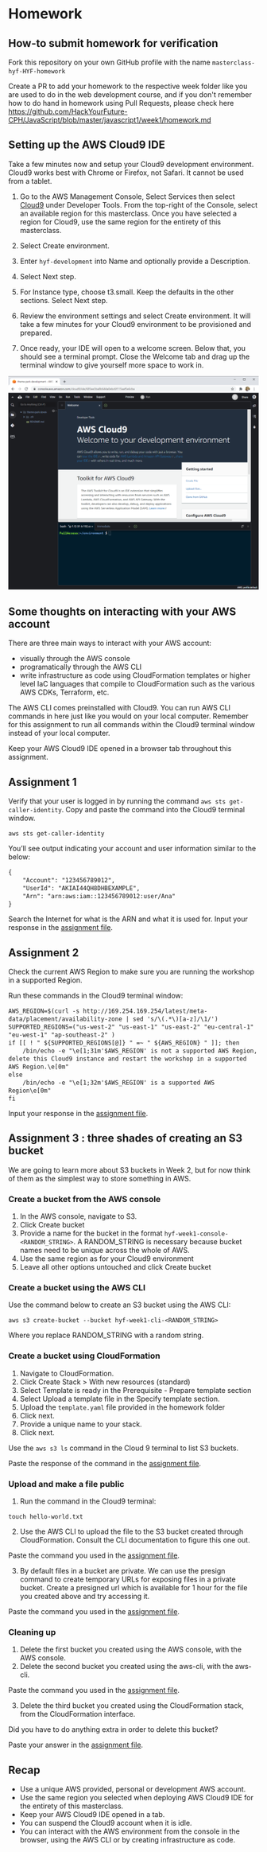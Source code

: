 # Homework

## How-to submit homework for verification

Fork this repository on your own GitHub profile with the name ``masterclass-hyf-HYF-homework``

Create a PR to add your homework to the respective week folder like you are used to do in the web development course, and if you don't remember how to do hand in homework using Pull Requests, please check here https://github.com/HackYourFuture-CPH/JavaScript/blob/master/javascript1/week1/homework.md

## Setting up the AWS Cloud9 IDE

Take a few minutes now and setup your Cloud9 development environment. Cloud9 works best with Chrome or Firefox, not Safari. It cannot be used from a tablet.

1. Go to the AWS Management Console, Select Services then select [Cloud9](https://us-east-1.console.aws.amazon.com/cloud9/home) under Developer Tools. From the top-right of the Console, select an available region for this masterclass. Once you have selected a region for Cloud9, use the same region for the entirety of this masterclass.

2. Select Create environment.

3. Enter `hyf-development` into Name and optionally provide a Description.

4. Select Next step.

5. For Instance type, choose t3.small. Keep the defaults in the other sections. Select Next step.

6. Review the environment settings and select Create environment. It will take a few minutes for your Cloud9 environment to be provisioned and prepared.

7. Once ready, your IDE will open to a welcome screen. Below that, you should see a terminal prompt. Close the Welcome tab and drag up the terminal window to give yourself more space to work in.

![](images/0-setup-cloud9.png)

## Some thoughts on interacting with your AWS account

There are three main ways to interact with your AWS account:
- visually through the AWS console
- programatically through the AWS CLI
- write infrastructure as code using CloudFormation templates or higher level IaC languages that compile to CloudFormation such as the various AWS CDKs, Terraform, etc. 

The AWS CLI comes preinstalled with Cloud9. You can run AWS CLI commands in here just like you would on your local computer. Remember for this assignment to run all commands within the Cloud9 terminal window instead of your local computer.

Keep your AWS Cloud9 IDE opened in a browser tab throughout this assignment.

## Assignment 1

Verify that your user is logged in by running the command `aws sts get-caller-identity`. Copy and paste the command into the Cloud9 terminal window.

```
aws sts get-caller-identity
```

You’ll see output indicating your account and user information similar to the below:
```
{
    "Account": "123456789012",
    "UserId": "AKIAI44QH8DHBEXAMPLE",
    "Arn": "arn:aws:iam::123456789012:user/Ana"
}
```

Search the Internet for what is the ARN and what it is used for. Input your response in the [assignment file](homework/assignments.md). 


## Assignment 2

Check the current AWS Region to make sure you are running the workshop in a supported Region.

Run these commands in the Cloud9 terminal window:

```
AWS_REGION=$(curl -s http://169.254.169.254/latest/meta-data/placement/availability-zone | sed 's/\(.*\)[a-z]/\1/')
SUPPORTED_REGIONS=("us-west-2" "us-east-1" "us-east-2" "eu-central-1" "eu-west-1" "ap-southeast-2" )
if [[ ! " ${SUPPORTED_REGIONS[@]} " =~ " ${AWS_REGION} " ]]; then
    /bin/echo -e "\e[1;31m'$AWS_REGION' is not a supported AWS Region, delete this Cloud9 instance and restart the workshop in a supported AWS Region.\e[0m"
else
    /bin/echo -e "\e[1;32m'$AWS_REGION' is a supported AWS Region\e[0m"
fi
```

 Input your response in the [assignment file](homework/assignments.md). 

## Assignment 3 : three shades of creating an S3 bucket

We are going to learn more about S3 buckets in Week 2, but for now think of them as the simplest way to store something in AWS. 

### Create a bucket from the AWS console

1. In the AWS console, navigate to S3. 
2. Click Create bucket
3. Provide a name for the bucket in the format `hyf-week1-console-<RANDOM_STRING>`. A RANDOM_STRING is necessary because bucket names need to be unique across the whole of AWS.
4. Use the same region as for your Cloud9 environment
5. Leave all other options untouched and click Create bucket

### Create a bucket using the AWS CLI

Use the command below to create an S3 bucket using the AWS CLI:

```
aws s3 create-bucket --bucket hyf-week1-cli-<RANDOM_STRING>
```

Where you replace RANDOM_STRING with a random string. 

### Create a bucket using CloudFormation

1. Navigate to CloudFormation. 
2. Click Create Stack > With new resources (standard)
3. Select Template is ready in the Prerequisite - Prepare template section
4. Select Upload a template file in the Specify template section.
5. Upload the `template.yaml` file provided in the homework folder
6. Click next.
7. Provide a unique name to your stack.
8. Click next. 

Use the `aws s3 ls` command in the Cloud 9 terminal to list S3 buckets. 

Paste the response of the command in the [assignment file](homework/assignments.md).

### Upload and make a file public

1. Run the command in the Cloud9 terminal:

```
touch hello-world.txt
```

2. Use the AWS CLI to upload the file to the S3 bucket created through CloudFormation. Consult the CLI documentation to figure this one out.

Paste the command you used in the [assignment file](homework/assignments.md).

3. By default files in a bucket are private. We can use the presign command to create temporary URLs for exposing files in a private bucket. Create a presigned url which is available for 1 hour for the file you created above and try accessing it. 

Paste the command you used in the [assignment file](homework/assignments.md).

### Cleaning up
1. Delete the first bucket you created using the AWS console, with the AWS console.
2. Delete the second bucket you created using the aws-cli, with the aws-cli. 

Paste the command you used in the [assignment file](homework/assignments.md).

3. Delete the third bucket you created using the CloudFormation stack, from the CloudFormation interface. 

Did you have to do anything extra in order to delete this bucket?

Paste your answer in the [assignment file](homework/assignments.md).

## Recap
- Use a unique AWS provided, personal or development AWS account.
- Use the same region you selected when deploying AWS Cloud9 IDE for the entirety of this masterclass.
- Keep your AWS Cloud9 IDE opened in a tab.
- You can suspend the Cloud9 account when it is idle.
- You can interact with the AWS environment from the console in the browser, using the AWS CLI or by creating infrastructure as code.

